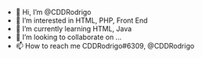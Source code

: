 - 👋 Hi, I’m @CDDRodrigo
- 👀 I’m interested in HTML, PHP, Front End
- 🌱 I’m currently learning HTML, Java
- 💞️ I’m looking to collaborate on ...
- 📫 How to reach me CDDRodrigo#6309, @CDDRodrigo

<!---
CDDRodrigo/CDDRodrigo is a ✨ special ✨ repository because its `README.md` (this file) appears on your GitHub profile.
You can click the Preview link to take a look at your changes.
--->
